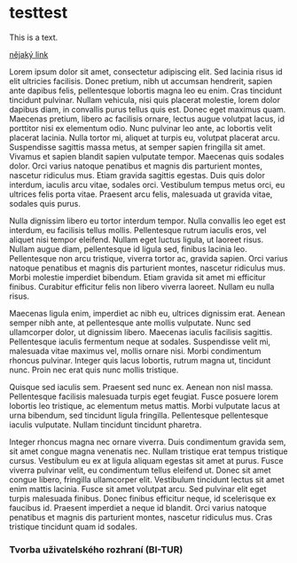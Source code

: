 # testtest

This is a text.

[nějaký link](#tvorba-uzivatelskeho-rozhrani-bi-tur)

Lorem ipsum dolor sit amet, consectetur adipiscing elit. Sed lacinia risus id elit ultricies facilisis. Donec pretium, nibh ut accumsan hendrerit, sapien ante dapibus felis, pellentesque lobortis magna leo eu enim. Cras tincidunt tincidunt pulvinar. Nullam vehicula, nisi quis placerat molestie, lorem dolor dapibus diam, in convallis purus tellus quis est. Donec eget maximus quam. Maecenas pretium, libero ac facilisis ornare, lectus augue volutpat lacus, id porttitor nisi ex elementum odio. Nunc pulvinar leo ante, ac lobortis velit placerat lacinia. Nulla tortor mi, aliquet at turpis eu, volutpat placerat arcu. Suspendisse sagittis massa metus, at semper sapien fringilla sit amet. Vivamus et sapien blandit sapien vulputate tempor. Maecenas quis sodales dolor. Orci varius natoque penatibus et magnis dis parturient montes, nascetur ridiculus mus. Etiam gravida sagittis egestas. Duis quis dolor interdum, iaculis arcu vitae, sodales orci. Vestibulum tempus metus orci, eu ultrices felis porta vitae. Praesent arcu felis, malesuada ut gravida vitae, sodales quis purus.

Nulla dignissim libero eu tortor interdum tempor. Nulla convallis leo eget est interdum, eu facilisis tellus mollis. Pellentesque rutrum iaculis eros, vel aliquet nisi tempor eleifend. Nullam eget luctus ligula, ut laoreet risus. Nullam augue diam, pellentesque id ligula sed, finibus lacinia leo. Pellentesque non arcu tristique, viverra tortor ac, gravida sapien. Orci varius natoque penatibus et magnis dis parturient montes, nascetur ridiculus mus. Morbi molestie imperdiet bibendum. Etiam gravida sit amet mi efficitur finibus. Curabitur efficitur felis non libero viverra laoreet. Nullam eu nulla risus.

Maecenas ligula enim, imperdiet ac nibh eu, ultrices dignissim erat. Aenean semper nibh ante, at pellentesque ante mollis vulputate. Nunc sed ullamcorper dolor, ut dignissim libero. Maecenas iaculis facilisis sagittis. Pellentesque iaculis fermentum neque at sodales. Suspendisse velit mi, malesuada vitae maximus vel, mollis ornare nisi. Morbi condimentum rhoncus pulvinar. Integer quis lacus lobortis, rutrum magna ut, tincidunt nunc. Proin nec erat quis nunc mollis tristique.

Quisque sed iaculis sem. Praesent sed nunc ex. Aenean non nisl massa. Pellentesque facilisis malesuada turpis eget feugiat. Fusce posuere lorem lobortis leo tristique, ac elementum metus mattis. Morbi vulputate lacus at urna bibendum, sed tincidunt ligula fringilla. Pellentesque pellentesque iaculis vulputate. Nullam tincidunt tincidunt pharetra.

Integer rhoncus magna nec ornare viverra. Duis condimentum gravida sem, sit amet congue magna venenatis nec. Nullam tristique erat tempus tristique cursus. Vestibulum eu ex at ligula aliquam egestas sit amet at purus. Fusce viverra pulvinar velit, eu condimentum tellus eleifend ut. Donec sit amet congue libero, fringilla ullamcorper elit. Vestibulum tincidunt lectus sit amet enim mattis lacinia. Fusce sit amet volutpat arcu. Sed pulvinar elit eget turpis malesuada finibus. Donec finibus efficitur neque, id scelerisque ex faucibus id. Praesent imperdiet a neque id blandit. Orci varius natoque penatibus et magnis dis parturient montes, nascetur ridiculus mus. Cras tristique tincidunt quam id sodales.

### Tvorba uživatelského rozhraní (BI-TUR)
